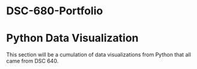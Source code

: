 # DSC-680-Portfolio
# Python Data Visualization

This section will be a cumulation of data visualizations from Python that all came from DSC 640.
